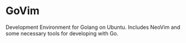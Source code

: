# GoVim
Development Environment for Golang on Ubuntu. Includes NeoVim and some necessary tools for developing with Go.
